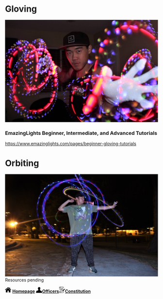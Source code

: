 # Gloving
<img src="chason.jpg" width="700">

### EmazingLights Beginner, Intermediate, and Advanced Tutorials

https://www.emazinglights.com/pages/beginner-gloving-tutorials



# Orbiting
<img src="auxg.jpg" width="700">
Resources pending


<img src="home.png" width="20"> **[Homepage](index.md)**  <img src="profilepic.png" width="20">**[Officers](officers.md)**<img src="scroll.png" width="20">**[Constitution](constitution.md)**
